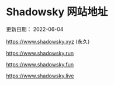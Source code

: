 # Shadowsky 网站地址

更新日期： 2022-06-04

https://www.shadowsky.xyz (永久)

https://www.shadowsky.run

https://www.shadowsky.fun

https://www.shadowsky.live
